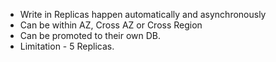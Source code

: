 - Write in Replicas happen automatically and asynchronously
- Can be within AZ, Cross AZ or Cross Region
- Can be promoted to their own DB.
- Limitation - 5 Replicas.
